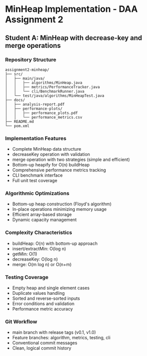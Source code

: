 # MinHeap Implementation - DAA Assignment 2

## Student A: MinHeap with decrease-key and merge operations

### Repository Structure
```text
assignment2-minheap/
├── src/
│   ├── main/java/
│   │   ├── algorithms/MinHeap.java
│   │   ├── metrics/PerformanceTracker.java
│   │   └── cli/BenchmarkRunner.java
│   └── test/java/algorithms/MinHeapTest.java
├── docs/
│   ├── analysis-report.pdf
│   ├── performance-plots/
│   │   ├── performance_plots.pdf
│   │   └── performance_metrics.csv
├── README.md
└── pom.xml
```

### Implementation Features
- Complete MinHeap data structure
- decreaseKey operation with validation
- merge operation with two strategies (simple and efficient)
- Bottom-up heapify for O(n) buildHeap
- Comprehensive performance metrics tracking
- CLI benchmark interface
- Full unit test coverage

### Algorithmic Optimizations
- Bottom-up heap construction (Floyd's algorithm)
- In-place operations minimizing memory usage
- Efficient array-based storage
- Dynamic capacity management

### Complexity Characteristics
- buildHeap: O(n) with bottom-up approach
- insert/extractMin: O(log n)
- getMin: O(1)
- decreaseKey: O(log n)
- merge: O(m log n) or O(n+m)

### Testing Coverage
- Empty heap and single element cases
- Duplicate values handling
- Sorted and reverse-sorted inputs
- Error conditions and validation
- Performance metric accuracy

### Git Workflow
- main branch with release tags (v0.1, v1.0)
- Feature branches: algorithm, metrics, testing, cli
- Conventional commit messages
- Clean, logical commit history


